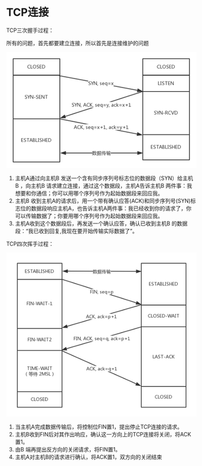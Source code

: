# TCP连接
TCP三次握手过程：

所有的问题，首先都要建立连接，所以首先是连接维护的问题
 
![TCP三次握手](https://github.com/LengendOfDong/Blog/blob/master/img/TCP%E4%B8%89%E6%AC%A1%E6%8F%A1%E6%89%8B.jpg)

1. 主机A通过向主机B 发送一个含有同步序列号标志位的数据段（SYN）给主机B ，向主机B 请求建立连接，通过这个数据段，主机A告诉主机B 两件事：我想要和你通信；你可以用哪个序列号作为起始数据段来回应我。
2. 主机B 收到主机A的请求后，用一个带有确认应答(ACK)和同步序列号(SYN)标志位的数据段响应主机A，也告诉主机A两件事：我已经收到你的请求了，你可以传输数据了；你要用哪个序列号作为起始数据段来回应我。
3. 主机A收到这个数据段后，再发送一个确认应答，确认已收到主机B 的数据段：“我已收到回复,我现在要开始传输实际数据了”。

TCP四次挥手过程：

![TCP四次挥手](https://github.com/LengendOfDong/Blog/blob/master/img/TCP%E5%9B%9B%E6%AC%A1%E6%8C%A5%E6%89%8B.jpg)

1. 当主机A完成数据传输后，将控制位FIN置1，提出停止TCP连接的请求。
2. 主机B收到FIN后对其作出响应，确认这一方向上的TCP连接将关闭，将ACK置1。
3. 由B 端再提出反方向的关闭请求，将FIN置1。
4. 主机A对主机B的请求进行确认，将ACK置1，双方向的关闭结束


